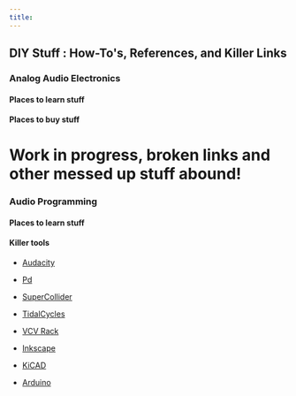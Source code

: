 ```yaml
---
title: 
---
```


## DIY Stuff : How-To's, References, and Killer Links

### Analog Audio Electronics
#### Places to learn stuff

#### Places to buy stuff

# Work in progress, broken links and other messed up stuff abound!

### Audio Programming
#### Places to learn stuff

#### Killer tools

- [Audacity]()
- [Pd]()
- [SuperCollider]()
- [TidalCycles]()
- [VCV Rack]()

- [Inkscape]()
- [KiCAD]()

- [Arduino]()






